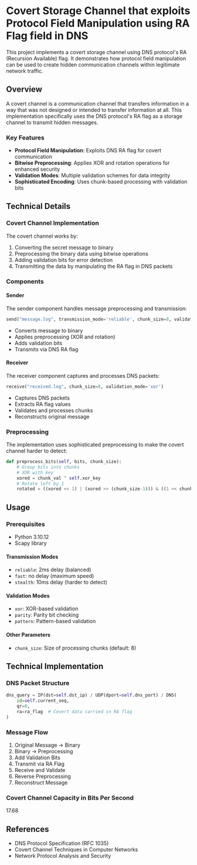 # Covert Storage Channel that exploits Protocol Field Manipulation using RA Flag field in DNS

This project implements a covert storage channel using DNS protocol's RA (Recursion Available) flag. It demonstrates how protocol field manipulation can be used to create hidden communication channels within legitimate network traffic.

## Overview

A covert channel is a communication channel that transfers information in a way that was not designed or intended to transfer information at all. This implementation specifically uses the DNS protocol's RA flag as a storage channel to transmit hidden messages.

### Key Features

- **Protocol Field Manipulation**: Exploits DNS RA flag for covert communication
- **Bitwise Preprocessing**: Applies XOR and rotation operations for enhanced security
- **Validation Modes**: Multiple validation schemes for data integrity
- **Sophisticated Encoding**: Uses chunk-based processing with validation bits

## Technical Details

### Covert Channel Implementation

The covert channel works by:
1. Converting the secret message to binary
2. Preprocessing the binary data using bitwise operations
3. Adding validation bits for error detection
4. Transmitting the data by manipulating the RA flag in DNS packets

### Components

#### Sender
The sender component handles message preprocessing and transmission:
```python
send("message.log", transmission_mode='reliable', chunk_size=8, validation_mode='xor')
```
- Converts message to binary
- Applies preprocessing (XOR and rotation)
- Adds validation bits
- Transmits via DNS RA flag

#### Receiver
The receiver component captures and processes DNS packets:
```python
receive("received.log", chunk_size=8, validation_mode='xor')
```
- Captures DNS packets
- Extracts RA flag values
- Validates and processes chunks
- Reconstructs original message

### Preprocessing

The implementation uses sophisticated preprocessing to make the covert channel harder to detect:

```python
def preprocess_bits(self, bits, chunk_size):
    # Group bits into chunks
    # XOR with key
    xored = chunk_val ^ self.xor_key
    # Rotate left by 1
    rotated = ((xored << 1) | (xored >> (chunk_size-1))) & ((1 << chunk_size) - 1)
```

## Usage

### Prerequisites
- Python 3.10.12
- Scapy library

#### Transmission Modes
- `reliable`: 2ms delay (balanced)
- `fast`: no delay (maximum speed)
- `stealth`: 10ms delay (harder to detect)

#### Validation Modes
- `xor`: XOR-based validation
- `parity`: Parity bit checking
- `pattern`: Pattern-based validation

#### Other Parameters
- `chunk_size`: Size of processing chunks (default: 8)

## Technical Implementation

### DNS Packet Structure
```python
dns_query = IP(dst=self.dst_ip) / UDP(dport=self.dns_port) / DNS(
    id=self.current_seq,
    qr=0,
    ra=ra_flag  # Covert data carried in RA flag
)
```

### Message Flow
1. Original Message → Binary
2. Binary → Preprocessing
3. Add Validation Bits
4. Transmit via RA Flag
5. Receive and Validate
6. Reverse Preprocessing
7. Reconstruct Message

### Covert Channel Capacity in Bits Per Second
17.68

## References

- DNS Protocol Specification (RFC 1035)
- Covert Channel Techniques in Computer Networks
- Network Protocol Analysis and Security
